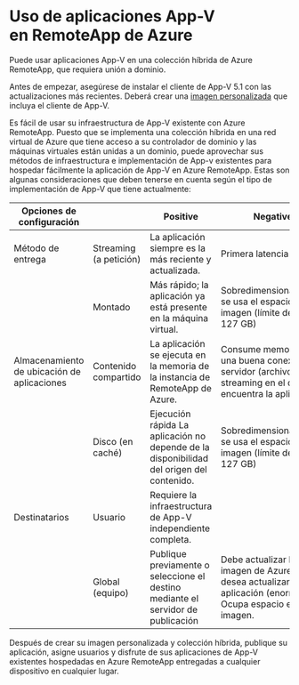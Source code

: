 <properties
    pageTitle="Uso de aplicaciones de App-V con Azure RemoteApp| Microsoft Azure"
    description="Obtenga información sobre cómo usar aplicaciones de App-V en Azure RemoteApp."
    services="remoteapp"
	documentationCenter=""
    authors="ericorman"
    manager="mbaldwin" />

<tags
    ms.service="remoteapp"
    ms.workload="compute"
    ms.tgt_pltfrm="na"
    ms.devlang="na"
    ms.topic="article"
    ms.date="01/21/2016" 
    ms.author="elizapo" />



# Uso de aplicaciones App-V en RemoteApp de Azure

Puede usar aplicaciones App-V en una colección híbrida de Azure RemoteApp, que requiera unión a dominio.

Antes de empezar, asegúrese de instalar el cliente de App-V 5.1 con las actualizaciones más recientes. Deberá crear una [imagen personalizada](remoteapp-create-custom-image.md) que incluya el cliente de App-V.

Es fácil de usar su infraestructura de App-V existente con Azure RemoteApp. Puesto que se implementa una colección híbrida en una red virtual de Azure que tiene acceso a su controlador de dominio y las máquinas virtuales están unidas a un dominio, puede aprovechar sus métodos de infraestructura e implementación de App-v existentes para hospedar fácilmente la aplicación de App-V en Azure RemoteApp. Estas son algunas consideraciones que deben tenerse en cuenta según el tipo de implementación de App-V que tiene actualmente:

| Opciones de configuración | | Positive | Negative |
|-----------------------|-----------------------|------------------------------------------------------------------------|-------------------------------------------------------------------------------------------------------|
| Método de entrega | Streaming (a petición) | La aplicación siempre es la más reciente y actualizada. | Primera latencia |
| | Montado | Más rápido; la aplicación ya está presente en la máquina virtual. | Sobredimensionamiento: se usa el espacio de la imagen (límite de 127 GB) |
| Almacenamiento de ubicación de aplicaciones | Contenido compartido | La aplicación se ejecuta en la memoria de la instancia de RemoteApp de Azure. | Consume memoria y una buena conexión al servidor (archivo) de streaming en el que se encuentra la aplicación. |
| | Disco (en caché) | Ejecución rápida La aplicación no depende de la disponibilidad del origen del contenido. | Sobredimensionamiento: se usa el espacio de la imagen (límite de 127 GB) |
| Destinatarios | Usuario | Requiere la infraestructura de App-V independiente completa. | |
| | Global (equipo) | Publique previamente o seleccione el destino mediante el servidor de publicación | Debe actualizar la imagen de Azure si desea actualizar la aplicación (enorme). Ocupa espacio en la imagen. |

 Después de crear su imagen personalizada y colección híbrida, publique su aplicación, asigne usuarios y disfrute de sus aplicaciones de App-V existentes hospedadas en Azure RemoteApp entregadas a cualquier dispositivo en cualquier lugar.

<!---HONumber=AcomDC_0128_2016-->